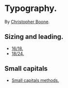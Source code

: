 # Typography.

By [Christopher Boone][Hypsometry].


## Sizing and leading.

- [16/18.][2]
- [18/24.][3]


## Small capitals

- [Small capitals methods.][Small capitals]


[Hypsometry]: http://hypsometry.com "Go to hypsometry.com."
[2]: http://github.com/cboone/hypsometric-css/blob/master/typography/sizing-and-leading/font-sizes-sixteen-eighteen.css
[3]: http://github.com/cboone/hypsometric-css/blob/master/typography/sizing-and-leading/font-sizes-eighteen-twenty-four.css
[Small capitals]: http://github.com/cboone/hypsometric-css/tree/master/typography/small-capitals/
